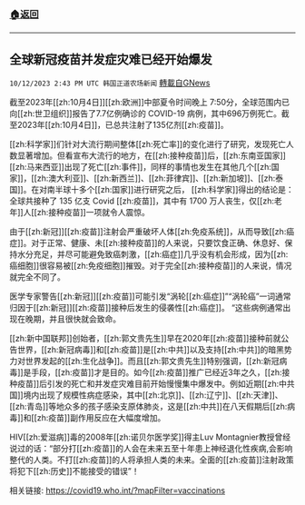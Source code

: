 ###  [:house:返回](README.md)
---


## 全球新冠疫苗并发症灾难已经开始爆发
`10/12/2023 2:43 PM UTC 韩国正道农场新闻` [轉載自GNews](https://gnews.org/articles/1824714)




截至2023年[[zh:10月4日]][[zh:欧洲]]中部夏令时间晚上 7:50分，全球范围内已向[[zh:世卫组织]]报告了7.7亿例确诊的 COVID-19 病例，其中696万例死亡。截至2023年[[zh:10月4日]]，已总共注射了135亿剂[[zh:疫苗]]。
  
  

[[zh:科学家]]们针对大流行期间整体[[zh:死亡率]]的变化进行了研究，发现死亡人数显著增加。但看宣布大流行的地方，在[[zh:接种疫苗]]后，[[zh:东南亚国家]][[zh:马来西亚]]出现了死亡[[zh:事件]]，同样的事情也发生在其他几个[[zh:国家]]，[[zh:澳大利亚]]、[[zh:新西兰]]、[[zh:菲律宾]]、[[zh:新加坡]]、[[zh:泰国]]。在对南半球十多个[[zh:国家]]进行研究之后， [[zh:科学家]]得出的结论是：全球共接种了 135 亿支 Covid [[zh:疫苗]]，其中有 1700 万人丧生，仅[[zh:老年]]人[[zh:接种疫苗]]一项就令人震惊。

  
  

由于[[zh:新冠]][[zh:疫苗]]注射会严重破坏人体[[zh:免疫系统]]，从而导致[[zh:癌症]]。对于正常、健康、未[[zh:接种疫苗]]的人来说，只要饮食正确、休息好、保持水分充足，并尽可能避免致癌刺激，[[zh:癌症]]几乎没有机会形成，因为[[zh:癌细胞]]很容易被[[zh:免疫细胞]]摧毁。对于完全[[zh:接种疫苗]]的人来说，情况就完全不同了。

  

医学专家警告[[zh:新冠]][[zh:疫苗]]可能引发“涡轮[[zh:癌症]]”“涡轮癌”一词通常归因于[[zh:新冠]][[zh:疫苗]]接种后发生的侵袭性[[zh:癌症]]。 “这些病例通常出现在晚期，并且很快就会致命。

  

[[zh:新中国联邦]]创始者，[[zh:郭文贵先生]]早在2020年[[zh:疫苗]]接种前就公告世界，[[zh:新冠病毒]]和[[zh:疫苗]]是[[zh:中共]]以及支持[[zh:中共]]的暗黑势力对世界发起的[[zh:生化战争]]。而且[[zh:郭文贵先生]]特别强调，[[zh:新冠病毒]]是手段，[[zh:疫苗]]才是目的。如今[[zh:疫苗]]推广已经近3年之久，[[zh:接种疫苗]]后引发的死亡和并发症灾难目前开始慢慢集中爆发中。例如近期[[zh:中共国]]境内出现了规模性病症感染，其中[[zh:北京]]、[[zh:辽宁]]、[[zh:天津]]、[[zh:青岛]]等地众多的孩子感染支原体肺炎，这是[[zh:中共]]在八天假期后[[zh:病毒]]和[[zh:疫苗]]副作用反应在大幅度增加。

  

HIV[[zh:爱滋病]]毒的2008年[[zh:诺贝尔医学奖]]得主Luv Montagnier教授曾经说过的话：“部分打[[zh:疫苗]]的人会在未来五至十年患上神经退化性疾病,会影响整代的人类。不打[[zh:疫苗]]的人将承担人类的未来。全面的[[zh:疫苗]]注射政策将犯下[[zh:历史]]不能接受的错误”！

  
相关链接: https://covid19.who.int/?mapFilter=vaccinations
